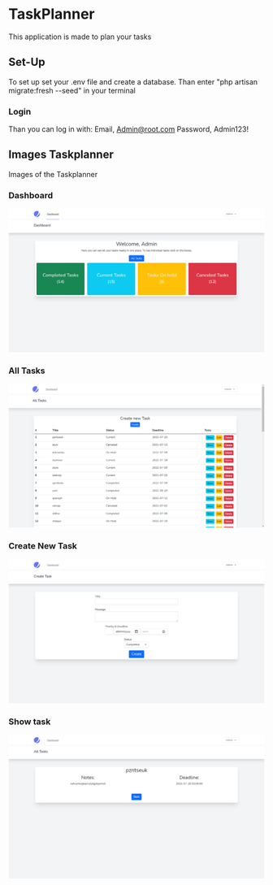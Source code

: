 # TaskPlanner
This application is made to plan your tasks

## Set-Up
To set up set your .env file and create a database. Than enter "php artisan migrate:fresh --seed" in your terminal
### Login
Than you can log in with:
Email, Admin@root.com
Password, Admin123!

## Images Taskplanner
Images of the Taskplanner

### Dashboard
![Dashboard](/images/Taskplanner.PNG)

### All Tasks
![All Tasks](/images/Taskplanner_all_tasks.PNG)

### Create New Task
![Create new task](/images/Taskplanner_create_new_task.PNG)

### Show task
![Show task](/images/Taskplanner_show_task.PNG)
